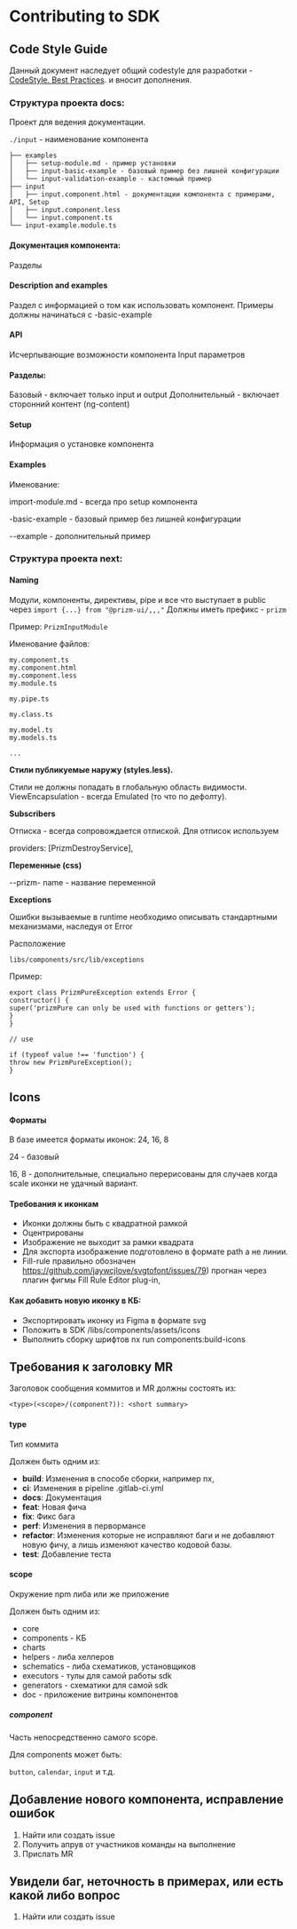 # Contributing to SDK

## Code Style Guide

Данный документ наследует общий codestyle для разработки - [CodeStyle. Best Practices](https://jira.zyfra.com/wiki/pages/viewpage.action?pageId=113012002).
и вносит дополнения.

### Структура проекта docs:

Проект для ведения документации.

`./input` - наименование компонента

```
├── examples
│   ├── setup-module.md - пример установки
│   ├── input-basic-example - базовый пример без лишней конфигурации
│   └── input-validation-example - кастомный пример
├── input
│   ├── input.component.html - документации компонента с примерами, API, Setup
│   ├── input.component.less
│   └── input.component.ts
└── input-example.module.ts
```

#### Документация компонента:

Разделы

#### Description and examples

Раздел с информацией о том как использовать компонент.
Примеры должны начинаться с <component>-basic-example

#### API

Исчерпывающие возможности компонента Input параметров

#### Разделы:

Базовый - включает только input и output
Дополнительный - включает сторонний контент (ng-content)

#### Setup

Информация о установке компонента

#### Examples

Именование:

import-module.md - всегда про setup компонента

<component>-basic-example - базовый пример без лишней конфигурации

<component>-<custom>-example - дополнительный пример

### Структура проекта next:

#### Naming

Модули, компоненты, директивы, pipe и все что выступает в public через `import {...} from "@prizm-ui/,,,"`
Должны иметь префикс - `prizm`

Пример:
`PrizmInputModule`

Именование файлов:

```
my.component.ts
my.component.html
my.component.less
my.module.ts

my.pipe.ts

my.class.ts

my.model.ts
my.models.ts

...
```

**Cтили публикуемые наружу (styles.less).**

Стили не должны попадать в глобальную область видимости.
ViewEncapsulation - всегда Emulated (то что по дефолту).

**Subscribers**

Отписка - всегда сопровождается отпиской.
Для отписок используем

providers: [PrizmDestroyService],

**Переменные (css)**

--prizm-<name>
name - название переменной

**Exceptions**

Ошибки вызываемые в runtime необходимо описывать стандартными механизмами, наследуя от Error

Расположение

`libs/components/src/lib/exceptions`

Пример:

```
export class PrizmPureException extends Error {
constructor() {
super('prizmPure can only be used with functions or getters');
}
}

// use

if (typeof value !== 'function') {
throw new PrizmPureException();
}
```

## Icons

#### Форматы

В базе имеется форматы иконок: 24, 16, 8

24 - базовый

16, 8 - дополнительные, специально перерисованы для случаев когда scale иконки не удачный вариант.

#### Требования к иконкам

- Иконки должны быть с квадратной рамкой
- Оцентрированы
- Изображение не выходит за рамки квадрата
- Для экспорта изображение подготовлено в формате path а не линии.
- Fill-rule правильно обозначен https://github.com/jaywcjlove/svgtofont/issues/79) прогнан через плагин фигмы Fill Rule Editor plug-in,

#### Как добавить новую иконку в КБ:

- Экспортировать иконку из Figma в формате svg
- Положить в SDK /libs/components/assets/icons
- Выполнить сборку шрифтов nx run components:build-icons

## Требования к заголовку MR

Заголовок сообщения коммитов и MR должны состоять из:

```
<type>(<scope>/(component?)): <short summary>
```

#### type

Тип коммита

Должен быть одним из:

- **build**: Изменения в способе сборки, например nx,
- **ci**: Изменения в pipeline .gitlab-ci.yml
- **docs**: Документация
- **feat**: Новая фича
- **fix**: Фикс бага
- **perf**: Изменения в первормансе
- **refactor**: Изменения которые не исправляют баги и не добавляют новую фичу, а лишь изменяют качество кодовой базы.
- **test**: Добавление теста

#### scope

Окружение npm либа или же приложение

Должен быть одним из:

- core
- components - КБ
- charts
- helpers - либа хелперов
- schematics - либа схематиков, установщиков
- executors - тулы для самой работы sdk
- generators - схематики для самой sdk
- doc - приложение витрины компонентов

##### component

Часть непосредственно самого scope.

Для components может быть:

`button`, `calendar`, `input` и т.д.

## Добавление нового компонента, исправление ошибок

1. Найти или создать issue
2. Получить апрув от участников команды на выполнение
3. Прислать MR

## Увидели баг, неточность в примерах, или есть какой либо вопрос

1. Найти или создать issue
